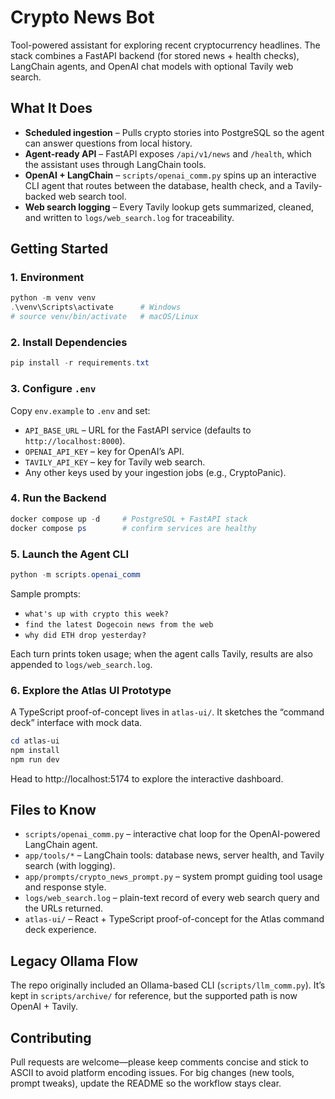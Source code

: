 # Crypto News Bot

Tool-powered assistant for exploring recent cryptocurrency headlines. The stack combines a FastAPI backend (for stored news + health checks), LangChain agents, and OpenAI chat models with optional Tavily web search.

## What It Does

- **Scheduled ingestion** – Pulls crypto stories into PostgreSQL so the agent can answer questions from local history.
- **Agent-ready API** – FastAPI exposes `/api/v1/news` and `/health`, which the assistant uses through LangChain tools.
- **OpenAI + LangChain** – `scripts/openai_comm.py` spins up an interactive CLI agent that routes between the database, health check, and a Tavily-backed web search tool.
- **Web search logging** – Every Tavily lookup gets summarized, cleaned, and written to `logs/web_search.log` for traceability.

## Getting Started

### 1. Environment

```powershell
python -m venv venv
.\venv\Scripts\activate      # Windows
# source venv/bin/activate   # macOS/Linux
```

### 2. Install Dependencies

```powershell
pip install -r requirements.txt
```

### 3. Configure `.env`

Copy `env.example` to `.env` and set:

- `API_BASE_URL` – URL for the FastAPI service (defaults to `http://localhost:8000`).
- `OPENAI_API_KEY` – key for OpenAI’s API.
- `TAVILY_API_KEY` – key for Tavily web search.
- Any other keys used by your ingestion jobs (e.g., CryptoPanic).

### 4. Run the Backend

```powershell
docker compose up -d     # PostgreSQL + FastAPI stack
docker compose ps        # confirm services are healthy
```

### 5. Launch the Agent CLI

```powershell
python -m scripts.openai_comm
```

Sample prompts:

- `what's up with crypto this week?`
- `find the latest Dogecoin news from the web`
- `why did ETH drop yesterday?`

Each turn prints token usage; when the agent calls Tavily, results are also appended to `logs/web_search.log`.

### 6. Explore the Atlas UI Prototype

A TypeScript proof-of-concept lives in `atlas-ui/`. It sketches the “command deck” interface with mock data.

```powershell
cd atlas-ui
npm install
npm run dev
```

Head to http://localhost:5174 to explore the interactive dashboard.

## Files to Know

- `scripts/openai_comm.py` – interactive chat loop for the OpenAI-powered LangChain agent.
- `app/tools/*` – LangChain tools: database news, server health, and Tavily search (with logging).
- `app/prompts/crypto_news_prompt.py` – system prompt guiding tool usage and response style.
- `logs/web_search.log` – plain-text record of every web search query and the URLs returned.
- `atlas-ui/` – React + TypeScript proof-of-concept for the Atlas command deck experience.

## Legacy Ollama Flow

The repo originally included an Ollama-based CLI (`scripts/llm_comm.py`). It’s kept in `scripts/archive/` for reference, but the supported path is now OpenAI + Tavily.

## Contributing

Pull requests are welcome—please keep comments concise and stick to ASCII to avoid platform encoding issues. For big changes (new tools, prompt tweaks), update the README so the workflow stays clear.
